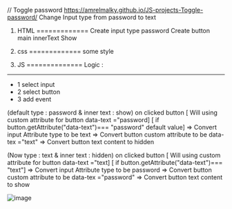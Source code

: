 // Toggle password https://amrelmalky.github.io/JS-projects-Toggle-password/
Change Input type from password to text

1) HTML
=============
Create input type password
Create button main innerText  Show 



2) css
=============
some style



3) JS
==============
Logic :
------

- 1 select input
- 2 select button
- 3 add event 

(default  type : password & inner text : show) on clicked button  [ Will using custom attribute for button data-text ="password]
                                                                  [ if button.getAttribute("data-text")=== "password" default value]
                                                                  => Convert input Attribute type to be text
                                                                  => Convert button custom attribute to be data-tex ="text" 
                                                                  => Convert button text content to hidden

(Now      type : text & inner text : hidden) on clicked button    [ Will using custom attribute for button data-text ="text]
                                                                  [ if button.getAttribute("data-text")=== "text"]
                                                                  => Convert input Attribute type to be password
                                                                  => Convert button custom attribute to be data-tex ="password" 
                                                                  => Convert button text content to show  

![image](https://user-images.githubusercontent.com/69693889/164547731-bce9266b-d632-41f9-a474-f97aaa9095cc.png)
